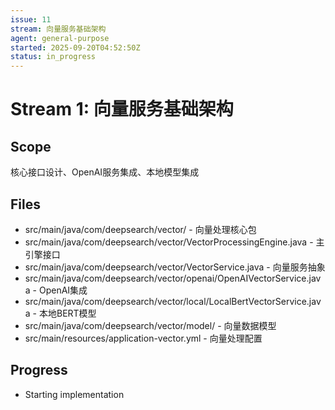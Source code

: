 ```yaml
---
issue: 11
stream: 向量服务基础架构
agent: general-purpose
started: 2025-09-20T04:52:50Z
status: in_progress
---
```


# Stream 1: 向量服务基础架构

## Scope
核心接口设计、OpenAI服务集成、本地模型集成

## Files
- src/main/java/com/deepsearch/vector/ - 向量处理核心包
- src/main/java/com/deepsearch/vector/VectorProcessingEngine.java - 主引擎接口
- src/main/java/com/deepsearch/vector/VectorService.java - 向量服务抽象
- src/main/java/com/deepsearch/vector/openai/OpenAIVectorService.java - OpenAI集成
- src/main/java/com/deepsearch/vector/local/LocalBertVectorService.java - 本地BERT模型
- src/main/java/com/deepsearch/vector/model/ - 向量数据模型
- src/main/resources/application-vector.yml - 向量处理配置

## Progress
- Starting implementation